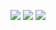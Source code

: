 ![](http://github-profile-summary-cards.vercel.app/api/cards/stats?username=manuelcralves&theme=dark)
![](http://github-profile-summary-cards.vercel.app/api/cards/repos-per-language?username=manuelcralves&theme=dark)
![](http://github-profile-summary-cards.vercel.app/api/cards/profile-details?username=manuelcralves&theme=dark)
